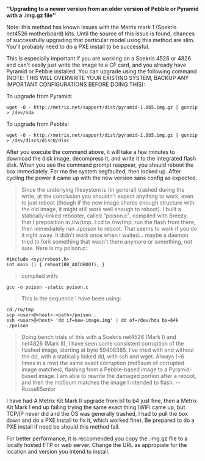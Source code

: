 **''Upgrading to a newer version from an older version of Pebble or Pyramid with a .img.gz file''**

Note: this method has known issues with the Metrix mark 1 (Soekris net4526 motherboard) kits. Until the source of this issue is found, chances of successfully upgrading that particular model using this method are slim. You'll probably need to do a PXE install to be successful.

This is especially important if you are working on a Soekris 4526 or 4826 and can't easily just write the image to a CF card, and you already have Pyramid or Pebble installed. You can upgrade using the following command (NOTE: THIS WILL OVERWRITE YOUR EXISTING SYSTEM, BACKUP ANY IMPORTANT CONFIGURATIONS BEFORE DOING THIS):

To upgrade from Pyramid:
```
wget -O - http://metrix.net/support/dist/pyramid-1.0b5.img.gz | gunzip > /dev/hda
```
To upgrade from Pebble:
```
wget -O - http://metrix.net/support/dist/pyramid-1.0b5.img.gz | gunzip > /dev/discs/disc0/disc 
```

After you execute the command above, it will take a few minutes to download the disk image, decompress it, and write it to the integrated flash disk. When you see the command prompt reappear, you should reboot the box immediately. For me the system segfaulted, then locked up. After cycling the power it came up with the new version sans config as expected.

> Since the underlying filesystem is (in general) trashed during the write, at the conclusion you shouldn't expect anything to work, even to just reboot (though if the new image shares enough structure with the old image, it might still work well enough to reboot). I built a statically-linked rebooter, called "poison.c", compiled with Breezy, that I preposition in /rw/tmp.  I cd to /rw/tmp, run the flash from there, then immediately run ./poison to reboot.  That seems to work if you do it right away.  It didn't work once when I waited... maybe a daemon tried to fork something that wasn't there anymore or something, not sure.  Here is my poison.c:
```
#include <sys/reboot.h>
int main () { reboot(RB_AUTOBOOT); }
```
> compiled with:
```
gcc -o poison -static poison.c
```
> This is the sequence I have been using:
```
cd /rw/tmp
scp <user>@<host>:<path>/poison .
ssh <user>@<host> 'dd if=new-image.img' | dd of=/dev/hda bs=64k
./poison
```

> Doing bench trials of this with a Soekris net4526 (Mark I) and net4826 (Mark II), I have seen some consistent corruption of the flashed image, starting at byte 59408385.  I've tried with and without the dd, with a statically linked dd, with ssh and wget.  Always (~6 times in a row) the same exact corruption (md5sum of corrupted image matches), flashing from a Pebble-based image to a Pyramid-based image.  I am able to rewrite the damaged portion after a reboot, and then the md5sum matches the image I intended to flash.  --RussellSenior

I have had A Metrix Kit Mark II upgrade from b1 to b4 just fine, then a Metrix Kit Mark I end up failing trying the same exact thing (WiFi came up, but TCP/IP never did and the OS was generally trashed, I had to pull the box down and do a PXE install to fix it, which worked fine). Be prepared to do a PXE install if need be should this method fail.

For better performance, it is reccomended you copy the .img.gz file to a locally hosted FTP or web server. Change the URL as appropiate for the location and version you intend to install.